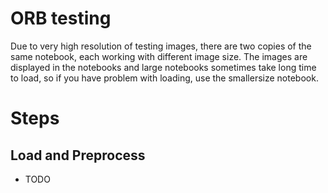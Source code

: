 # ORB testing

Due to very high resolution of testing images, there are two copies of the same notebook, each working with different image size. The images are displayed in the notebooks and large notebooks sometimes take long time to load, so if you have problem with loading, use the smallersize notebook. 


# Steps

## Load and Preprocess
- TODO